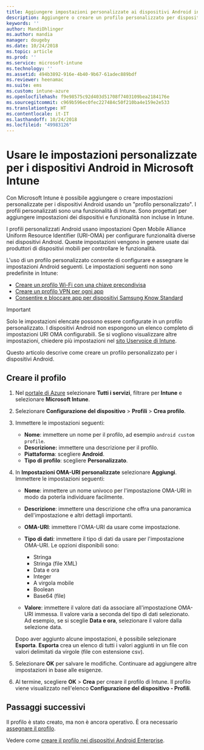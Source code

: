 ```yaml
---
title: Aggiungere impostazioni personalizzate ai dispositivi Android in Microsoft Intune - Azure | Microsoft Docs
description: Aggiungere o creare un profilo personalizzato per dispositivi Android per creare un profilo Wi-Fi con una chiave precondivisa, creare un profilo VPN per app o consentire e bloccare app per dispositivi Samsung Knox Standard in Microsoft Intune
keywords: ''
author: MandiOhlinger
ms.author: mandia
manager: dougeby
ms.date: 10/24/2018
ms.topic: article
ms.prod: ''
ms.service: microsoft-intune
ms.technology: ''
ms.assetid: 494b3892-916e-4b40-9b67-61adec889bdf
ms.reviewer: heenamac
ms.suite: ems
ms.custom: intune-azure
ms.openlocfilehash: f9e98575c92d403d51708f7403109bea2184176e
ms.sourcegitcommit: c969b596ec0fec227484c50f210ba4e159e2e533
ms.translationtype: HT
ms.contentlocale: it-IT
ms.lasthandoff: 10/24/2018
ms.locfileid: "49983126"
---
```

# <a name="use-custom-settings-for-android-devices-in-microsoft-intune"></a>Usare le impostazioni personalizzate per i dispositivi Android in Microsoft Intune

Con Microsoft Intune è possibile aggiungere o creare impostazioni personalizzate per i dispositivi Android usando un "profilo personalizzato". I profili personalizzati sono una funzionalità di Intune. Sono progettati per aggiungere impostazioni dei dispositivi e funzionalità non incluse in Intune.

I profili personalizzati Android usano impostazioni Open Mobile Alliance Uniform Resource Identifier (URI-OMA) per configurare funzionalità diverse nei dispositivi Android. Queste impostazioni vengono in genere usate dai produttori di dispositivi mobili per controllare le funzionalità.

L'uso di un profilo personalizzato consente di configurare e assegnare le impostazioni Android seguenti. Le impostazioni seguenti non sono predefinite in Intune:

- [Creare un profilo Wi-Fi con una chiave precondivisa](/intune/wi-fi-profile-shared-key)
- [Creare un profilo VPN per ogni app](/intune/android-pulse-secure-per-app-vpn)
- [Consentire e bloccare app per dispositivi Samsung Know Standard](/intune/samsung-knox-apps-allow-block)

>[!IMPORTANT]
> Solo le impostazioni elencate possono essere configurate in un profilo personalizzato. I dispositivi Android non espongono un elenco completo di impostazioni URI OMA configurabili. Se si vogliono visualizzare altre impostazioni, chiedere più impostazioni nel [sito Uservoice di Intune](https://microsoftintune.uservoice.com/forums/291681-ideas).

Questo articolo descrive come creare un profilo personalizzato per i dispositivi Android.

## <a name="create-the-profile"></a>Creare il profilo

1. Nel [portale di Azure](https://portal.azure.com) selezionare **Tutti i servizi**, filtrare per **Intune** e selezionare **Microsoft Intune**.
2. Selezionare **Configurazione del dispositivo** > **Profili** > **Crea profilo**.
3. Immettere le impostazioni seguenti:

    - **Nome**: immettere un nome per il profilo, ad esempio `android custom profile`.
    - **Descrizione:** immettere una descrizione per il profilo.
    - **Piattaforma**: scegliere **Android**.
    - **Tipo di profilo**: scegliere **Personalizzato**.

4. In **Impostazioni OMA-URI personalizzate** selezionare **Aggiungi**. Immettere le impostazioni seguenti:

    - **Nome**: immettere un nome univoco per l'impostazione OMA-URI in modo da poterla individuare facilmente.
    - **Descrizione**: immettere una descrizione che offra una panoramica dell'impostazione e altri dettagli importanti.
    - **OMA-URI**: immettere l'OMA-URI da usare come impostazione.
    - **Tipo di dati**: immettere il tipo di dati da usare per l'impostazione OMA-URI. Le opzioni disponibili sono:

      - Stringa
      - Stringa (file XML)
      - Data e ora
      - Integer
      - A virgola mobile
      - Boolean
      - Base64 (file)

    - **Valore**: immettere il valore dati da associare all'impostazione OMA-URI immessa. Il valore varia a seconda del tipo di dati selezionato. Ad esempio, se si sceglie **Data e ora**, selezionare il valore dalla selezione data.

    Dopo aver aggiunto alcune impostazioni, è possibile selezionare **Esporta**. **Esporta** crea un elenco di tutti i valori aggiunti in un file con valori delimitati da virgole (file con estensione csv).

5. Selezionare **OK** per salvare le modifiche. Continuare ad aggiungere altre impostazioni in base alle esigenze. 
6. Al termine, scegliere **OK** > **Crea** per creare il profilo di Intune. Il profilo viene visualizzato nell'elenco **Configurazione del dispositivo - Profili**.

## <a name="next-steps"></a>Passaggi successivi

Il profilo è stato creato, ma non è ancora operativo. È ora necessario [assegnare il profilo](device-profile-assign.md).

Vedere come [creare il profilo nei dispositivi Android Enterprise](custom-settings-android-for-work.md).
